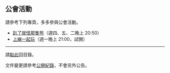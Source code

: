 ## 公會活動

請參考下列專頁，多多參與公會活動。

- [趴了就怪那隻熊](https://badbadweather.github.io/raid.html)（週四、五、二晚上 20:50）
- [上線一起玩](https://badbadweather.github.io/mon.html)（週一晚上 21:00，試開）

--- 

請[點此](https://badbadweather.github.io/)回目錄。

文件變更請參考[公開紀錄](https://github.com/badbadweather/badbadweather.github.io/commits/master/activities.md)，不會另外公告。
